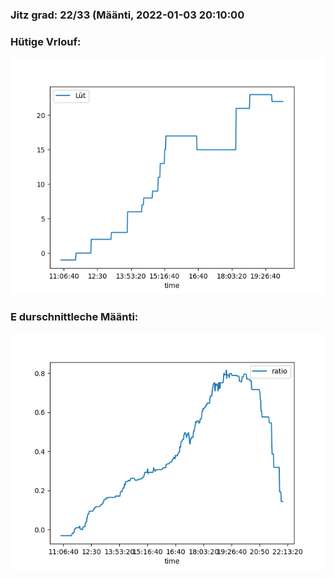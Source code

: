 ### Jitz grad: 22/33 (Määnti, 2022-01-03 20:10:00

### Hütige Vrlouf:
![Graph](Today.png)

### E durschnittleche Määnti:
![Graph](Määnti.png)